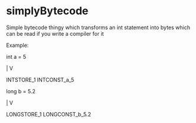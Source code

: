 # simplyBytecode
Simple bytecode thingy which transforms an int statement into bytes which can be read if you write a compiler for it

Example:

int a = 5

 |
 V

INTSTORE_1
INTCONST_a_5

long b = 5.2

 |
 V

LONGSTORE_1
LONGCONST_b_5.2

